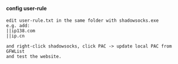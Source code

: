 #### config user-rule

	edit user-rule.txt in the same folder with shadowsocks.exe
	e.g. add:
	||ip138.com
	||ip.cn

	and right-click shadowsocks, click PAC -> update local PAC from GFWList
	and test the website.
